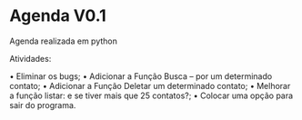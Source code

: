 Agenda V0.1
================================

Agenda realizada em python


Atividades:

• Eliminar os bugs;
• Adicionar a Função Busca – por um determinado contato;
• Adicionar a Função Deletar um determinado contato;
• Melhorar a função listar: e se tiver mais que 25 contatos?;
• Colocar uma opção para sair do programa.


